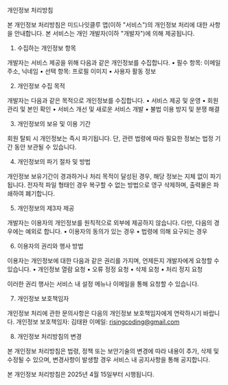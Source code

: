 개인정보 처리방침

본 개인정보 처리방침은 미드나잇클루 앱(이하 "서비스")의 개인정보 처리에 대한 사항을 안내합니다. 본 서비스는 개인 개발자(이하 "개발자")에 의해 제공됩니다.

1. 수집하는 개인정보 항목

개발자는 서비스 제공을 위해 다음과 같은 개인정보를 수집합니다.
• 필수 항목: 이메일 주소, 닉네임
• 선택 항목: 프로필 이미지
• 사용자 활동 정보

2. 개인정보 수집 목적

개발자는 다음과 같은 목적으로 개인정보를 수집합니다.
• 서비스 제공 및 운영
• 회원 관리 및 본인 확인
• 서비스 개선 및 새로운 서비스 개발
• 불법 이용 방지 및 분쟁 해결

3. 개인정보의 보유 및 이용 기간

회원 탈퇴 시 개인정보는 즉시 파기됩니다. 단, 관련 법령에 따라 필요한 정보는 법정 기간 동안 보관될 수 있습니다.

4. 개인정보의 파기 절차 및 방법

개인정보 보유기간이 경과하거나 처리 목적이 달성된 경우, 해당 정보는 지체 없이 파기됩니다. 전자적 파일 형태인 경우 복구할 수 없는 방법으로 영구 삭제하며, 출력물은 파쇄하여 폐기합니다.

5. 개인정보의 제3자 제공

개발자는 이용자의 개인정보를 원칙적으로 외부에 제공하지 않습니다. 다만, 다음의 경우에는 예외로 합니다.
• 이용자의 동의가 있는 경우
• 법령에 의해 요구되는 경우

6. 이용자의 권리와 행사 방법

이용자는 개인정보에 대한 다음과 같은 권리를 가지며, 언제든지 개발자에게 요청할 수 있습니다.
• 개인정보 열람 요청
• 오류 정정 요청
• 삭제 요청
• 처리 정지 요청

이러한 권리 행사는 서비스 내 설정 메뉴나 이메일을 통해 요청할 수 있습니다.

7. 개인정보 보호책임자

개인정보 처리에 관한 문의사항은 다음의 개인정보 보호책임자에게 연락하시기 바랍니다.
개인정보 보호책임자: 김태완
이메일: risingcoding@gmail.com

8. 개인정보 처리방침의 변경

본 개인정보 처리방침은 법령, 정책 또는 보안기술의 변경에 따라 내용이 추가, 삭제 및 수정될 수 있으며, 변경사항이 발생할 경우 서비스 내 공지사항을 통해 공지합니다.

본 개인정보 처리방침은 2025년 4월 15일부터 시행됩니다.
